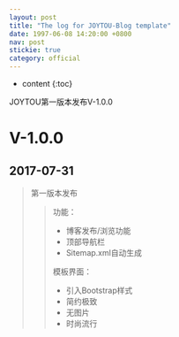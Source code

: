 ```yaml
---
layout: post
title: "The log for JOYTOU-Blog template"
date: 1997-06-08 14:20:00 +0800
nav: post
stickie: true
category: official
---
```


* content
{:toc}

JOYTOU第一版本发布V-1.0.0
<!-- more -->
# V-1.0.0
## 2017-07-31
> 第一版本发布
>> 功能：
>> - 博客发布/浏览功能
>> - 顶部导航栏
>> - Sitemap.xml自动生成
>>
>> 模板界面：
>> - 引入Bootstrap样式
>> - 简约极致
>> - 无图片
>> - 时尚流行
